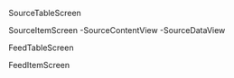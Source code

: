 SourceTableScreen

SourceItemScreen
-SourceContentView
-SourceDataView

FeedTableScreen

FeedItemScreen

